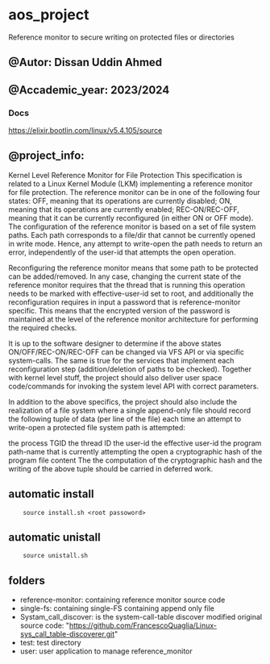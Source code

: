 # aos_project
Reference monitor to secure writing on protected files or directories



## @Autor: Dissan Uddin Ahmed
## @Accademic_year: 2023/2024
### Docs
https://elixir.bootlin.com/linux/v5.4.105/source
## @project_info:
Kernel Level Reference Monitor for File Protection
This specification is related to a Linux Kernel Module (LKM) implementing a reference monitor for file protection. The reference monitor can be in one of the following four states:
OFF, meaning that its operations are currently disabled;
ON, meaning that its operations are currently enabled;
REC-ON/REC-OFF, meaning that it can be currently reconfigured (in either ON or OFF mode).
The configuration of the reference monitor is based on a set of file system paths. Each path corresponds to a file/dir that cannot be currently opened in write mode. Hence, any attempt to write-open the path needs to return an error, independently of the user-id that attempts the open operation.

Reconfiguring the reference monitor means that some path to be protected can be added/removed. In any case, changing the current state of the reference monitor requires that the thread that is running this operation needs to be marked with effective-user-id set to root, and additionally the reconfiguration requires in input a password that is reference-monitor specific. This means that the encrypted version of the password is maintained at the level of the reference monitor architecture for performing the required checks.

It is up to the software designer to determine if the above states ON/OFF/REC-ON/REC-OFF can be changed via VFS API or via specific system-calls. The same is true for the services that implement each reconfiguration step (addition/deletion of paths to be checked). Together with kernel level stuff, the project should also deliver user space code/commands for invoking the system level API with correct parameters.

In addition to the above specifics, the project should also include the realization of a file system where a single append-only file should record the following tuple of data (per line of the file) each time an attempt to write-open a protected file system path is attempted:

the process TGID
the thread ID
the user-id
the effective user-id
the program path-name that is currently attempting the open
a cryptographic hash of the program file content
The the computation of the cryptographic hash and the writing of the above tuple should be carried in deferred work.

## automatic install
```
    source install.sh <root passoword>
```
## automatic unistall
```
    source unistall.sh
```

## folders
- reference-monitor: containing reference monitor source code
- single-fs: containing single-FS containing append only file
- Systam_call_discover: is the system-call-table discover modified original source code: "https://github.com/FrancescoQuaglia/Linux-sys_call_table-discoverer.git"
- test: test directory
- user: user application to manage reference_monitor  

